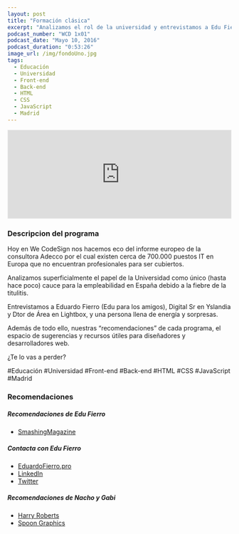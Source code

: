 ```yaml
---
layout: post
title: "Formación clásica"
excerpt: "Analizamos el rol de la universidad y entrevistamos a Edu Fierro, Digital Sr en Yslandia y docente en Lightbox."
podcast_number: "WCD 1x01"
podcast_date: "Mayo 10, 2016"
podcast_duration: "0:53:26"
image_url: /img/fondoUno.jpg
tags: 
  - Educación
  - Universidad
  - Front-end
  - Back-end
  - HTML
  - CSS
  - JavaScript
  - Madrid
---
```


<iframe id='audio_11522333' frameborder='0' allowfullscreen='' scrolling='no' height='200' style='border:1px solid #EEE; box-sizing:border-box; width:100%;' src="https://www.ivoox.com/player_ej_11522333_4_1.html?c1=ff6600"></iframe>

<h3 class="post-title  post-heading">Descripcion del programa</h3>

Hoy en We CodeSign nos hacemos eco del informe europeo de la consultora Adecco por el cual existen cerca de 700.000 puestos IT en Europa que no encuentran profesionales para ser cubiertos.
 
Analizamos superficialmente el papel de la Universidad como único (hasta hace poco) cauce para la empleabilidad en España debido a la fiebre de la titulitis.
 
Entrevistamos a Eduardo Fierro (Edu para los amigos), Digital Sr en Yslandia y Dtor de Área en Lightbox, y una persona llena de energía y sorpresas.
 
Además de todo ello, nuestras “recomendaciones” de cada programa, el espacio de sugerencias y recursos útiles para diseñadores y desarrolladores web.
 
¿Te lo vas a perder?

<div class="rule"></div>

  #Educación #Universidad #Front-end #Back-end #HTML #CSS #JavaScript #Madrid

<div class="rule"></div>

<h3 class="post-title  post-heading">Recomendaciones</h3>

##### Recomendaciones de Edu Fierro

<ul>
    <li><a class="recomendacion" href="https://www.smashingmagazine.com">SmashingMagazine</a></li>
</ul>


##### Contacta con Edu Fierro

<ul>
    <li><a class="recomendacion" href="http://eduardofierro.pro/index.php">EduardoFierro.pro</a></li>
    <li><a class="recomendacion" href="https://www.linkedin.com/in/eduardofierrog">LinkedIn</a></li>
    <li><a class="recomendacion" href="https://twitter.com/eduardofierrogo">Twitter</a></li>
</ul>

##### Recomendaciones de Nacho y Gabi

<ul>
    <li><a class="recomendacion" href="http://csswizardry.com">Harry Roberts</a></li>
    <li><a class="recomendacion" href="http://blog.spoongraphics.co.uk/">Spoon Graphics</a></li>
</ul>
